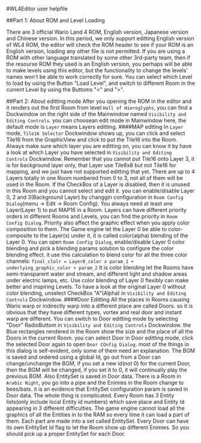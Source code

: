 #WL4Editor user helpfile 
 
##Part 1: About ROM and Level Loading 

There are 3 official Wario Land 4 ROM, English version, Japanese version and Chinese version. In this period, we only support editting English version of WL4 ROM, the editor will check the ROM header to see if your ROM is an  English version, loading any other file is not permitted. If you are using a ROM with other language translated by some other 3rd-party team, then if the resourxe ROM they used is an English version, you perhaps will be able to make levels using this editor, but the functionailty to change the levels' names won't be able to work correctly for sure. 
You can select which Level to load by using the Button "Load Level", and switch to different Room in the current Level by using the Buttoms "<" and ">".
 
##Part 2: About editting mode 
After you opening the ROM in the editor and it renders out the first Room from level ``Hall of Hieroglyphs``, you can find a Dockwindow on the right side of the Mainwindow named ``Visibility and Editing Controls``. you can choosean edit mode in Mainwindow here, the default mode is ``Layer`` means Layers editting. 
####MAP edtting 
In ``Layer`` mode, ``Tile16 Selector`` Dockwindow shows up, you can click and select Tile16 from the GraphicView and click to put the Tile16 into the Room. Always make sure which layer you are editting on, you can know it by have a look at which Layer you have selected in ``Visibility and Editing Controls`` Dockwindow. Remember that you cannot put Tile16 onto Layer 3, it is for background layer only, that Layer use Tile8x8 but not Tile16 for mapping, and we just have not supported editting that yet. 
There are up to 4 Layers totally in one Room numbered from 0 to 3, not all of them will be used in the Room. If the CheckBox of a Layer is disabled, then it is unused in this Room and you cannot select and edit it. you can enable/disable Layer 0, 2 and 3(Background Layer) by changgin configuration in ``Room Config Dialog``(menu -> Edit -> Room Config). You always need at least one Layer(Layer 1) to put MAP16 in a Room. 
Layers can have different priority orders in different Rooms and Levels, you can find the priority in ``Room Config Dialog``. Priority also affect the graphic effect when you apply color composition to them. The Game engine let the Layer 0 be able to color-composite to the Layer(s) under it, it is called color(alpha) blending of the Layer 0. You can open ``Room Config Dialog``, enable/disable Layer 0 color blending and pick a blending params solution to configure the color blending effect. it use this calculation to blend color for all the three color channels: 
``final_clolr = Layer0_color x param_1 + underlying_graphic_color + param_2`` 
It is color blending let the Rooms have semi-transparent water and stream, and different light and shadow areas under electric lamps, etc. Use color blending of Layer 0 flexibly can make better and inspiring Levels. To have a look at the original Layer 0 without color blending, unselect CheckBox "A"(Alpha) in ``Visibility and Editing Controls`` Dockwindow. 
####Door Editting 
All the places in Rooms causing Wario warp or indirectly warp into a different place are called Doors. so it is obvious that they have different types, vortex and real door and instant warp are different. You can switch to Door editting mode by selecting "Door" RadioButtom in ``Visibility and Editing Controls`` Dockwindow. 
the Blue rectangles rendered in the Room show the size and the place of all the Doors in the current Room. you can select Door in Door editting mode, click the selected Door again to open ``Door COnfig Dialog``. most of the things in this dialog is self-evident, only some of them need an explanation. 
The BGM is saved and ordered using a global Id, go out from a Door can change/unchange the BGM, if you set a new id(not 0) for the current Door, then the BGM will be changed, if you set it to 0, it will continually play the previous BGM.
Also EntitySet is saved in Door data. There is a Room in ``Arabic Night``, you go into a pipe and the Enimies in the Room change to bees/bats. it is an evidence that EntitySet configuration param is saved in Door data. The whole thing is complicated. Every Room has 3 Entity lists(only include local Entity id numbers) which save place and Entity Id appearing in 3 different difficulties. The game engine cannot load all the graphics of all the Entities in to the RAM so every time it can load a part of them. Each part are made into a set called EntitySet. Every Door can have its own EntitySet Id flag to let the Room show up different Enimies. So you should pick up a proper EntitySet for each Door.